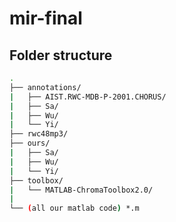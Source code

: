 # mir-final

## Folder structure

```bash
.
├── annotations/
|   ├── AIST.RWC-MDB-P-2001.CHORUS/
|   ├── Sa/
|   ├── Wu/
|   └── Yi/
├── rwc48mp3/
├── ours/
|   ├── Sa/
|   ├── Wu/
|   └── Yi/
├── toolbox/
|   └── MATLAB-ChromaToolbox2.0/
|
└── (all our matlab code) *.m
```
